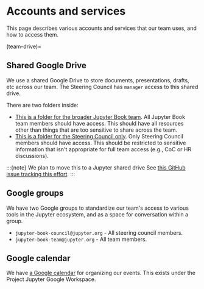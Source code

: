 # Accounts and services

This page describes various accounts and services that our team uses, and how to access them.

(team-drive)=
## Shared Google Drive

We use a shared Google Drive to store documents, presentations, drafts, etc across our team.
The Steering Council has `manager` access to this shared drive.

There are two folders inside:

- [This is a folder for the broader Jupyter Book team](https://drive.google.com/drive/folders/1Tfa2-LHeHJ61YZsRSHo4dszTKluHAME5?usp=drive_link). All Jupyter Book team members should have access. This should have all resources other than things that are too sensitive to share across the team.
- [This is a folder for the Steering Council only](https://drive.google.com/drive/folders/1GFKrOrPoiD9bFRbDqFu5OeU8AicSuWSn?usp=drive_link). Only Steering Council members should have access. This should be restricted to sensitive information that isn't appropriate for full team access (e.g., CoC or HR discussions).

:::{note} We plan to move this to a Jupyter shared drive
See [this GitHub issue tracking this effort](https://discord.com/channels/@me/1126188960666882088/1382444773348085943).
:::

## Google groups

We have two Google groups to standardize our team's access to various tools in the Jupyter ecosystem, and as a space for conversation within a group.

- `jupyter-book-council@jupyter.org` - All steering council members.
- `jupyter-book-team@jupyter.org` - All team members.

## Google calendar

We have [a Google calendar](#calendar) for organizing our events. This exists under the Project Jupyter Google Workspace.
